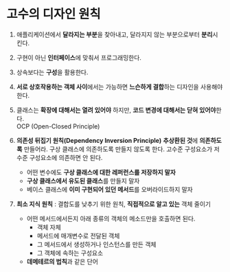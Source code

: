 # 고수의 디자인 원칙

1. 애플리케이션에서 **달라지는 부분**을 찾아내고, 달라지지 않는 부분으로부터 **분리**시킨다.

2. 구현이 아닌 **인터페이스**에 맞춰서 프로그래밍한다.

3. 상속보다는 **구성**을 활용한다.

4. **서로 상호작용하는 객체 사이**에서는 가능하면 **느슨하게 결합**하는 디자인을 사용해야 한다.

5. 클래스는 **확장에 대해서는 열려 있어야** 하지만, **코드 변경에 대해서는 닫혀 있어야**한다.  
   OCP (Open-Closed Principle)

6. **의존성 뒤집기 원칙(Dependency Inversion Principle)**
   **추상환된 것**에 **의존하도록** 만들어라. 구상 클래스에 의존하도록 만들지 않도록 한다.
   고수준 구성요소가 저수준 구성요소에 의존하면 안 된다.
   * 어떤 변수에도 **구상 클래스에 대한 레퍼런스를 저장하지 말자**
   * **구상 클래스에서 유도된 클래스**를 만들지 말자
   * 베이스 클래스에 **이미 구현되어 있던 메서드**를 오버라이드하지 말자

7. **최소 지식 원칙** : 결합도를 낮추기 위한 원칙, **직접적으로 알고 있는** 객체 줄이기
   * 어떤 메서드에서든지 아래 종류의 객체의 메소드만을 호출하면 된다.
     * 객체 자체
     * 메서드에 매개변수로 전달된 객체
     * 그 메서드에서 생성하거나 인스턴스를 만든 객체
     * 그 객체에 속하는 구성요소
   * **데메테르의 법칙**과 같은 단어